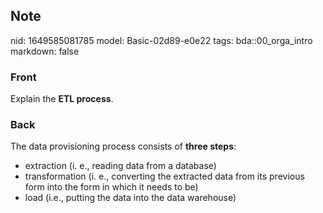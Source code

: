 ## Note
nid: 1649585081785
model: Basic-02d89-e0e22
tags: bda::00_orga_intro
markdown: false

### Front
Explain the <b>ETL process</b>.

### Back
The data provisioning process consists of <b>three steps</b>:
<ul>
  <li>extraction (i. e., reading data from a database)
  <li>transformation (i. e., converting the extracted data from its
  previous form into the form in which it needs to be)
  <li>load (i.e., putting the data into the data warehouse)
</ul>
